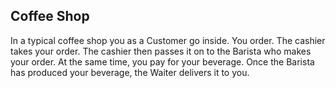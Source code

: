 ## Coffee Shop

In a typical coffee shop you as a Customer go inside. You order. The cashier takes your order. The cashier then passes it on to the Barista who makes your order. At the same time, you pay for your beverage. 
Once the Barista has produced your beverage, the Waiter delivers it to you. 
